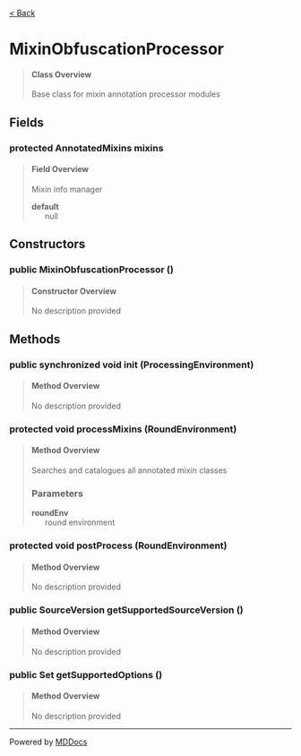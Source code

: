 [< Back](../README.md)
# MixinObfuscationProcessor #
>#### Class Overview ####
>Base class for mixin annotation processor modules
## Fields ##
### protected AnnotatedMixins mixins ###
>#### Field Overview ####
>Mixin info manager
>
>**default**<br />
>&nbsp;&nbsp;&nbsp;&nbsp;&nbsp;&nbsp;null
>
## Constructors ##
### public MixinObfuscationProcessor () ###
>#### Constructor Overview ####
>No description provided
>
## Methods ##
### public synchronized void init (ProcessingEnvironment) ###
>#### Method Overview ####
>No description provided
>
### protected void processMixins (RoundEnvironment) ###
>#### Method Overview ####
>Searches and catalogues all annotated mixin classes
>
>### Parameters ###
>**roundEnv**<br />
>&nbsp;&nbsp;&nbsp;&nbsp;&nbsp;&nbsp;round environment
>
### protected void postProcess (RoundEnvironment) ###
>#### Method Overview ####
>No description provided
>
### public SourceVersion getSupportedSourceVersion () ###
>#### Method Overview ####
>No description provided
>
### public Set getSupportedOptions () ###
>#### Method Overview ####
>No description provided
>

---
Powered by [MDDocs](https://github.com/VRCube/MDDocs)